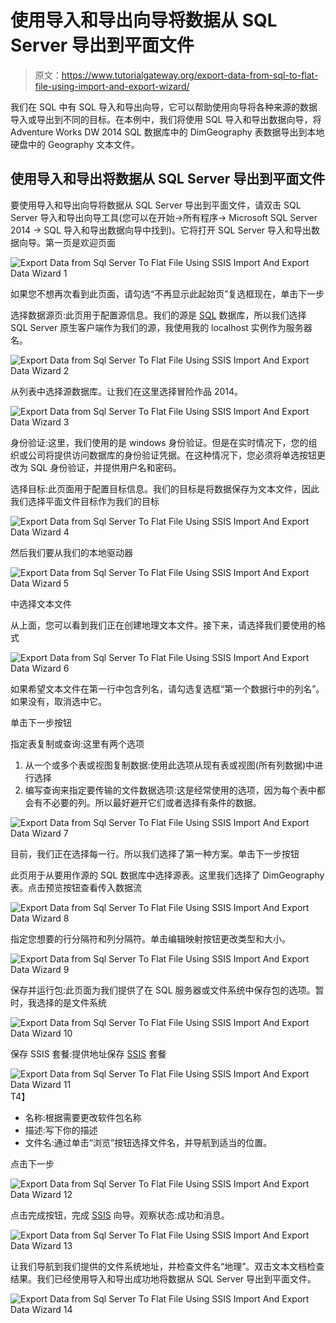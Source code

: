 # 使用导入和导出向导将数据从 SQL Server 导出到平面文件

> 原文：<https://www.tutorialgateway.org/export-data-from-sql-to-flat-file-using-import-and-export-wizard/>

我们在 SQL 中有 SQL 导入和导出向导，它可以帮助使用向导将各种来源的数据导入或导出到不同的目标。在本例中，我们将使用 SQL 导入和导出数据向导，将 Adventure Works DW 2014 SQL 数据库中的 DimGeography 表数据导出到本地硬盘中的 Geography 文本文件。

## 使用导入和导出将数据从 SQL Server 导出到平面文件

要使用导入和导出向导将数据从 SQL Server 导出到平面文件，请双击 SQL Server 导入和导出向导工具(您可以在开始->所有程序-> Microsoft SQL Server 2014 -> SQL 导入和导出数据向导中找到)。它将打开 SQL Server 导入和导出数据向导。第一页是欢迎页面

![Export Data from Sql Server To Flat File Using SSIS Import And Export Data Wizard 1](img/715c65c851daee02270f5515a1cceee5.png)

如果您不想再次看到此页面，请勾选“不再显示此起始页”复选框现在，单击下一步

选择数据源页:此页用于配置源信息。我们的源是 [SQL](https://www.tutorialgateway.org/sql/) 数据库，所以我们选择 SQL Server 原生客户端作为我们的源，我使用我的 localhost 实例作为服务器名。

![Export Data from Sql Server To Flat File Using SSIS Import And Export Data Wizard 2](img/99982255a4fdcf97d10543bc4ee69d72.png)

从列表中选择源数据库。让我们在这里选择冒险作品 2014。

![Export Data from Sql Server To Flat File Using SSIS Import And Export Data Wizard 3](img/25fdd697869a4db98a0c79aab4cfb21a.png)

身份验证:这里，我们使用的是 windows 身份验证。但是在实时情况下，您的组织或公司将提供访问数据库的身份验证凭据。在这种情况下，您必须将单选按钮更改为 SQL 身份验证，并提供用户名和密码。

选择目标:此页面用于配置目标信息。我们的目标是将数据保存为文本文件，因此我们选择平面文件目标作为我们的目标

![Export Data from Sql Server To Flat File Using SSIS Import And Export Data Wizard 4](img/d94cdd0b7b6248b89f8941b4291025d5.png)

然后我们要从我们的本地驱动器

![Export Data from Sql Server To Flat File Using SSIS Import And Export Data Wizard 5](img/9fc2fcc6e162a2fcc754ea2e2d968fc6.png)

中选择文本文件

从上面，您可以看到我们正在创建地理文本文件。接下来，请选择我们要使用的格式

![Export Data from Sql Server To Flat File Using SSIS Import And Export Data Wizard 6](img/547e7c094124ae9bad8f7a5d39de95b3.png)

如果希望文本文件在第一行中包含列名，请勾选复选框“第一个数据行中的列名”。如果没有，取消选中它。

单击下一步按钮

指定表复制或查询:这里有两个选项

1.  从一个或多个表或视图复制数据:使用此选项从现有表或视图(所有列数据)中进行选择
2.  编写查询来指定要传输的文件数据选项:这是经常使用的选项，因为每个表中都会有不必要的列。所以最好避开它们或者选择有条件的数据。

![Export Data from Sql Server To Flat File Using SSIS Import And Export Data Wizard 7](img/2ca30ca57474359f2b87209bbc1860eb.png)

目前，我们正在选择每一行。所以我们选择了第一种方案。单击下一步按钮

此页用于从要用作源的 SQL 数据库中选择源表。这里我们选择了 DimGeography 表。点击预览按钮查看传入数据流

![Export Data from Sql Server To Flat File Using SSIS Import And Export Data Wizard 8](img/9207c951426b68262bf7a226c22e4984.png)

指定您想要的行分隔符和列分隔符。单击编辑映射按钮更改类型和大小。

![Export Data from Sql Server To Flat File Using SSIS Import And Export Data Wizard 9](img/2cdde45f7ae50e530a74ca98e5d88394.png)

保存并运行包:此页面为我们提供了在 SQL 服务器或文件系统中保存包的选项。暂时，我选择的是文件系统

![Export Data from Sql Server To Flat File Using SSIS Import And Export Data Wizard 10](img/ce6109e0a01286c2ed37eb4c9a9f161a.png)

保存 SSIS 套餐:提供地址保存 [SSIS](https://www.tutorialgateway.org/ssis/) 套餐

![Export Data from Sql Server To Flat File Using SSIS Import And Export Data Wizard 11](img/655515d1883d9e464a1ff764f88f2d6a.png)T4】

*   名称:根据需要更改软件包名称
*   描述:写下你的描述
*   文件名:通过单击“浏览”按钮选择文件名，并导航到适当的位置。

点击下一步

![Export Data from Sql Server To Flat File Using SSIS Import And Export Data Wizard 12](img/c6e88529fba8fce26675f607dc882f05.png)

点击完成按钮，完成 [SSIS](https://www.tutorialgateway.org/ssis/) 向导。观察状态:成功和消息。

![Export Data from Sql Server To Flat File Using SSIS Import And Export Data Wizard 13](img/a9ecb9bdab30d324c9a912201433d73f.png)

让我们导航到我们提供的文件系统地址，并检查文件名“地理”。双击文本文档检查结果。我们已经使用导入和导出成功地将数据从 SQL Server 导出到平面文件。

![Export Data from Sql Server To Flat File Using SSIS Import And Export Data Wizard 14](img/f0d24c0030f53927866a45dac5746f6d.png)